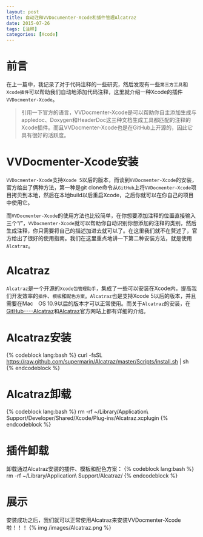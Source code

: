 ```yaml
---
layout: post
title: 自动注释VVDocumenter-Xcode和插件管理Alcatraz
date: 2015-07-26
tags: [注释]
categories: [Xcode]
---
```


# 前言　
在上一篇中，我记录了对于代码注释的一些研究，然后发现有一些`第三方工具`和`Xcode插件`可以帮助我们自动地添加代码注释，这里就介绍一种Xcode的插件`VVDocmenter-Xcode`。
>引用一下官方的语言，VVDocmenter-Xcode是可以帮助你自主添加生成与appledoc、Doxygen和HeaderDoc这三种文档生成工具都匹配的注释的Xcode插件。而且VVDocmenter-Xcode也是在GitHub上开源的，因此它具有很好的活跃度。
<!-- more -->
# VVDocmenter-Xcode安装
`VVDocmenter-Xcode`支持`Xcode 5`以后的版本，而谈到`VVDocmenter-Xcode`的安装，官方给出了俩种方法，第一种是git clone命令从`GitHub`上将`VVDocmenter-Xcode`项目拷贝到本地，然后在本地build以后重启Xcode，之后你就可以在你自己的项目中使用它。

而`VVDocmenter-Xcode`的使用方法也比较简单，在你想要添加注释的位置直接输入三个“/”，`VVDocmenter-Xcode`就可以帮助你自动识别你想添加的注释的类别，然后生成注释，你只需要将自己的描述加进去就可以了。在这里我们就不在赘述了，官方给出了很好的使用指南。我们在这里重点地讲一下第二种安装方法，就是使用`Alcatraz`。

# Alcatraz  
`Alcatraz`是一个开源的`Xcode包管理助手`，集成了一些可以安装在Xcode内，提高我们开发效率的`插件`、`模板`和`配色方案`。`Alcatraz`也是支持Xcode 5以后的版本，并且需要在Mac　OS 10.9以后的版本才可以正常使用。而关于`Alcatraz`的安装，在[GitHub----Alcatraz](https://github.com/supermarin/Alcatraz)和[Alcatraz](http://alcatraz.io/)官方网站上都有详细的介绍。
　
# Alcatraz安装
{% codeblock lang:bash %}
curl -fsSL https://raw.github.com/supermarin/Alcatraz/master/Scripts/install.sh | sh
{% endcodeblock %}

# Alcatraz卸载
{% codeblock lang:bash %}
rm -rf ~/Library/Application\ Support/Developer/Shared/Xcode/Plug-ins/Alcatraz.xcplugin
{% endcodeblock %}

# 插件卸载
卸载通过Alcatraz安装的插件、模板和配色方案：
{% codeblock lang:bash %}
rm -rf ~/Library/Application\ Support/Alcatraz/
{% endcodeblock %}

# 展示
安装成功之后，我们就可以正常使用Alcatraz来安装VVDocmenter-Xcode啦！！！
{% img /images/Alcatraz.png %}